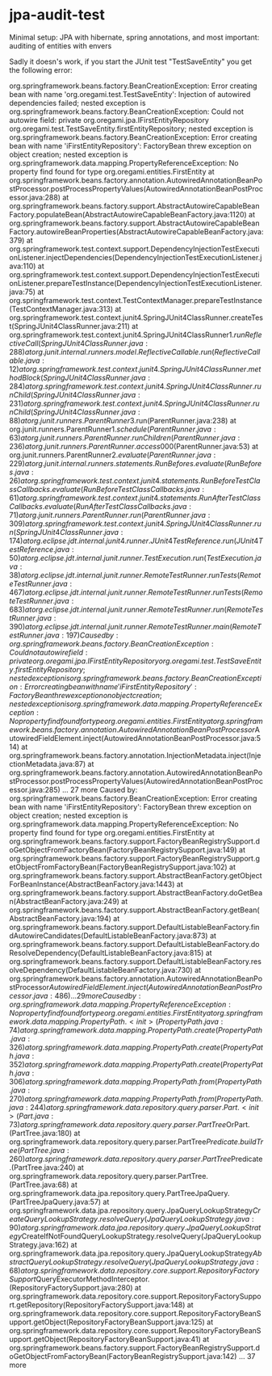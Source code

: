 jpa-audit-test
==============

Minimal setup: JPA with hibernate, spring annotations, and most important: auditing of entities with envers

Sadly it doesn's work, if you start the JUnit test "TestSaveEntity" you get the following error:


org.springframework.beans.factory.BeanCreationException: Error creating bean with name 'org.oregami.test.TestSaveEntity': Injection of autowired dependencies failed; nested exception is org.springframework.beans.factory.BeanCreationException: Could not autowire field: private org.oregami.jpa.IFirstEntityRepository org.oregami.test.TestSaveEntity.firstEntityRepository; nested exception is org.springframework.beans.factory.BeanCreationException: Error creating bean with name 'iFirstEntityRepository': FactoryBean threw exception on object creation; nested exception is org.springframework.data.mapping.PropertyReferenceException: No property find found for type org.oregami.entities.FirstEntity
  at org.springframework.beans.factory.annotation.AutowiredAnnotationBeanPostProcessor.postProcessPropertyValues(AutowiredAnnotationBeanPostProcessor.java:288)
	at org.springframework.beans.factory.support.AbstractAutowireCapableBeanFactory.populateBean(AbstractAutowireCapableBeanFactory.java:1120)
	at org.springframework.beans.factory.support.AbstractAutowireCapableBeanFactory.autowireBeanProperties(AbstractAutowireCapableBeanFactory.java:379)
	at org.springframework.test.context.support.DependencyInjectionTestExecutionListener.injectDependencies(DependencyInjectionTestExecutionListener.java:110)
	at org.springframework.test.context.support.DependencyInjectionTestExecutionListener.prepareTestInstance(DependencyInjectionTestExecutionListener.java:75)
	at org.springframework.test.context.TestContextManager.prepareTestInstance(TestContextManager.java:313)
	at org.springframework.test.context.junit4.SpringJUnit4ClassRunner.createTest(SpringJUnit4ClassRunner.java:211)
	at org.springframework.test.context.junit4.SpringJUnit4ClassRunner$1.runReflectiveCall(SpringJUnit4ClassRunner.java:288)
	at org.junit.internal.runners.model.ReflectiveCallable.run(ReflectiveCallable.java:12)
	at org.springframework.test.context.junit4.SpringJUnit4ClassRunner.methodBlock(SpringJUnit4ClassRunner.java:284)
	at org.springframework.test.context.junit4.SpringJUnit4ClassRunner.runChild(SpringJUnit4ClassRunner.java:231)
	at org.springframework.test.context.junit4.SpringJUnit4ClassRunner.runChild(SpringJUnit4ClassRunner.java:88)
	at org.junit.runners.ParentRunner$3.run(ParentRunner.java:238)
	at org.junit.runners.ParentRunner$1.schedule(ParentRunner.java:63)
	at org.junit.runners.ParentRunner.runChildren(ParentRunner.java:236)
	at org.junit.runners.ParentRunner.access$000(ParentRunner.java:53)
	at org.junit.runners.ParentRunner$2.evaluate(ParentRunner.java:229)
	at org.junit.internal.runners.statements.RunBefores.evaluate(RunBefores.java:26)
	at org.springframework.test.context.junit4.statements.RunBeforeTestClassCallbacks.evaluate(RunBeforeTestClassCallbacks.java:61)
	at org.springframework.test.context.junit4.statements.RunAfterTestClassCallbacks.evaluate(RunAfterTestClassCallbacks.java:71)
	at org.junit.runners.ParentRunner.run(ParentRunner.java:309)
	at org.springframework.test.context.junit4.SpringJUnit4ClassRunner.run(SpringJUnit4ClassRunner.java:174)
	at org.eclipse.jdt.internal.junit4.runner.JUnit4TestReference.run(JUnit4TestReference.java:50)
	at org.eclipse.jdt.internal.junit.runner.TestExecution.run(TestExecution.java:38)
	at org.eclipse.jdt.internal.junit.runner.RemoteTestRunner.runTests(RemoteTestRunner.java:467)
	at org.eclipse.jdt.internal.junit.runner.RemoteTestRunner.runTests(RemoteTestRunner.java:683)
	at org.eclipse.jdt.internal.junit.runner.RemoteTestRunner.run(RemoteTestRunner.java:390)
	at org.eclipse.jdt.internal.junit.runner.RemoteTestRunner.main(RemoteTestRunner.java:197)
Caused by: org.springframework.beans.factory.BeanCreationException: Could not autowire field: private org.oregami.jpa.IFirstEntityRepository org.oregami.test.TestSaveEntity.firstEntityRepository; nested exception is org.springframework.beans.factory.BeanCreationException: Error creating bean with name 'iFirstEntityRepository': FactoryBean threw exception on object creation; nested exception is org.springframework.data.mapping.PropertyReferenceException: No property find found for type org.oregami.entities.FirstEntity
	at org.springframework.beans.factory.annotation.AutowiredAnnotationBeanPostProcessor$AutowiredFieldElement.inject(AutowiredAnnotationBeanPostProcessor.java:514)
	at org.springframework.beans.factory.annotation.InjectionMetadata.inject(InjectionMetadata.java:87)
	at org.springframework.beans.factory.annotation.AutowiredAnnotationBeanPostProcessor.postProcessPropertyValues(AutowiredAnnotationBeanPostProcessor.java:285)
	... 27 more
Caused by: org.springframework.beans.factory.BeanCreationException: Error creating bean with name 'iFirstEntityRepository': FactoryBean threw exception on object creation; nested exception is org.springframework.data.mapping.PropertyReferenceException: No property find found for type org.oregami.entities.FirstEntity
	at org.springframework.beans.factory.support.FactoryBeanRegistrySupport.doGetObjectFromFactoryBean(FactoryBeanRegistrySupport.java:149)
	at org.springframework.beans.factory.support.FactoryBeanRegistrySupport.getObjectFromFactoryBean(FactoryBeanRegistrySupport.java:102)
	at org.springframework.beans.factory.support.AbstractBeanFactory.getObjectForBeanInstance(AbstractBeanFactory.java:1443)
	at org.springframework.beans.factory.support.AbstractBeanFactory.doGetBean(AbstractBeanFactory.java:249)
	at org.springframework.beans.factory.support.AbstractBeanFactory.getBean(AbstractBeanFactory.java:194)
	at org.springframework.beans.factory.support.DefaultListableBeanFactory.findAutowireCandidates(DefaultListableBeanFactory.java:873)
	at org.springframework.beans.factory.support.DefaultListableBeanFactory.doResolveDependency(DefaultListableBeanFactory.java:815)
	at org.springframework.beans.factory.support.DefaultListableBeanFactory.resolveDependency(DefaultListableBeanFactory.java:730)
	at org.springframework.beans.factory.annotation.AutowiredAnnotationBeanPostProcessor$AutowiredFieldElement.inject(AutowiredAnnotationBeanPostProcessor.java:486)
	... 29 more
Caused by: org.springframework.data.mapping.PropertyReferenceException: No property find found for type org.oregami.entities.FirstEntity
	at org.springframework.data.mapping.PropertyPath.<init>(PropertyPath.java:74)
	at org.springframework.data.mapping.PropertyPath.create(PropertyPath.java:326)
	at org.springframework.data.mapping.PropertyPath.create(PropertyPath.java:352)
	at org.springframework.data.mapping.PropertyPath.create(PropertyPath.java:306)
	at org.springframework.data.mapping.PropertyPath.from(PropertyPath.java:270)
	at org.springframework.data.mapping.PropertyPath.from(PropertyPath.java:244)
	at org.springframework.data.repository.query.parser.Part.<init>(Part.java:73)
	at org.springframework.data.repository.query.parser.PartTree$OrPart.<init>(PartTree.java:180)
	at org.springframework.data.repository.query.parser.PartTree$Predicate.buildTree(PartTree.java:260)
	at org.springframework.data.repository.query.parser.PartTree$Predicate.<init>(PartTree.java:240)
	at org.springframework.data.repository.query.parser.PartTree.<init>(PartTree.java:68)
	at org.springframework.data.jpa.repository.query.PartTreeJpaQuery.<init>(PartTreeJpaQuery.java:57)
	at org.springframework.data.jpa.repository.query.JpaQueryLookupStrategy$CreateQueryLookupStrategy.resolveQuery(JpaQueryLookupStrategy.java:90)
	at org.springframework.data.jpa.repository.query.JpaQueryLookupStrategy$CreateIfNotFoundQueryLookupStrategy.resolveQuery(JpaQueryLookupStrategy.java:162)
	at org.springframework.data.jpa.repository.query.JpaQueryLookupStrategy$AbstractQueryLookupStrategy.resolveQuery(JpaQueryLookupStrategy.java:68)
	at org.springframework.data.repository.core.support.RepositoryFactorySupport$QueryExecutorMethodInterceptor.<init>(RepositoryFactorySupport.java:280)
	at org.springframework.data.repository.core.support.RepositoryFactorySupport.getRepository(RepositoryFactorySupport.java:148)
	at org.springframework.data.repository.core.support.RepositoryFactoryBeanSupport.getObject(RepositoryFactoryBeanSupport.java:125)
	at org.springframework.data.repository.core.support.RepositoryFactoryBeanSupport.getObject(RepositoryFactoryBeanSupport.java:41)
	at org.springframework.beans.factory.support.FactoryBeanRegistrySupport.doGetObjectFromFactoryBean(FactoryBeanRegistrySupport.java:142)
	... 37 more

